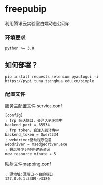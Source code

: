 # freepubip
利用腾讯云实验室白嫖动态公网ip

### 环境要求
```
python >= 3.8
```

## 如何部署？

```
pip install requests selenium pyautogui -i https://pypi.tuna.tsinghua.edu.cn/simple
```

### 配置文件
服务主配置文件 service.conf
```
[config]
; frp 会话端口，会注入到环境中
backend_port = 65534
; frp token，会注入到环境中
backend_token = Qwer1234
; webdriver驱动程序位置
webdriver = msedgedriver.exe
; 最后多少分钟创建新资源
new_resource_minute = 5
```
映射文件mapping.conf
```
; 源地址:源端口->目的端口
127.0.0.1:3389->3380
```
